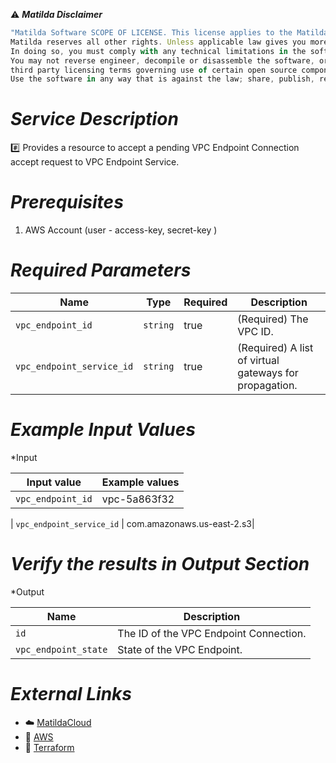 :warning: ***Matilda Disclaimer***
```javascript
"Matilda Software SCOPE OF LICENSE. This license applies to the Matilda cloud product. The software is licensed, not sold. This agreement only gives you some rights to use the software. 
Matilda reserves all other rights. Unless applicable law gives you more rights despite this limitation, you may use the software only as expressly permitted in this agreement. 
In doing so, you must comply with any technical limitations in the software that only allow you to use it in certain ways. 
You may not reverse engineer, decompile or disassemble the software, or otherwise attempt to derive the source code for the software except and solely to the extent required by 
third party licensing terms governing use of certain open source components that may be included in the software; remove, minimize, block or modify any notices of Matilda or its suppliers in the software; 
Use the software in any way that is against the law; share, publish, rent or lease the software, or provide the software as a offering for others to use."
```

# *Service Description*
:hash: Provides a resource to accept a pending VPC Endpoint Connection accept request to VPC Endpoint Service.

# *Prerequisites*
1. AWS Account (user - access-key, secret-key )




# *Required Parameters*
| Name | Type | Required | Description |
| --- | --- | --- | --- |
| `vpc_endpoint_id` | `string` | true | (Required) The VPC ID. |
| `vpc_endpoint_service_id` | `string` | true | (Required) A list of virtual gateways for propagation. |




# *Example Input Values*
*Input

| Input value                       | Example values                                                                           |
|-----------------------------------|------------------------------------------------------------------------------------------|
| `vpc_endpoint_id`                             | vpc-5a863f32                                                                   | 

| `vpc_endpoint_service_id`                        | com.amazonaws.us-east-2.s3|


# *Verify the results in Output Section*
*Output

| Name | Description |
| ------------- | ------------- |
| `id` |  The ID of the VPC Endpoint Connection. |
| `vpc_endpoint_state` |State of the VPC Endpoint.|


# *External Links*
* :cloud: [MatildaCloud](https://www.matildacloud.com/docs/ "Matildacloud")
* :link: [AWS](https://aws.amazon.com/console/)
* :link: [Terraform](https://registry.terraform.io/providers/hashicorp/aws/latest/docs/resources/vpc_endpoint_connection_accepter#argument-reference)